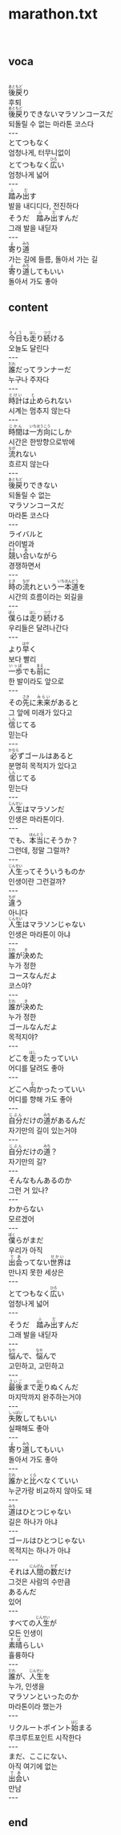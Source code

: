 <h1>marathon.txt</h1><br>
<h2>voca</h2><br>
<Ruby>後戻<rt>あともど</rt></Ruby>り<br>
후퇴<br>
<Ruby>後戻<rt>あともど</rt></Ruby>りできないマラソンコースだ<br>
되돌릴 수 없는 마라톤 코스다<br>
---<br>
とてつもなく<br>
엄청나게, 터무니없이<br>
とてつもなく<Ruby>広<rt>ひろ</rt></Ruby>い<br>
엄청나게 넓어<br>
---<br>
<Ruby>踏<rt>ふ</rt></Ruby>み<Ruby>出<rt>だ</rt></Ruby>す<br>
발을 내디디다, 전진하다<br>
そうだ　<Ruby>踏<rt>ふ</rt></Ruby>み<Ruby>出<rt>だ</rt></Ruby>すんだ<br>
그래 발을 내딛자<br>
---<br>
<Ruby>寄<rt>よ</rt></Ruby>り<Ruby>道<rt>みち</rt></Ruby><br>
가는 길에 들름, 돌아서 가는 길<br>
<Ruby>寄<rt>よ</rt></Ruby>り<Ruby>道<rt>みち</rt></Ruby>してもいい<br>
돌아서 가도 좋아<br>
<h2>content</h2><br>
<Ruby>今日<rt>きょう</rt></Ruby>も<Ruby>走<rt>はし</rt></Ruby>り<Ruby>続<rt>つづ</rt></Ruby>ける<br>
오늘도 달린다<br>
---<br>
<Ruby>誰<rt>だれ</rt></Ruby>だってランナーだ<br>
누구나 주자다<br>
---<br>
<Ruby>時計<rt>とけい</rt></Ruby>は<Ruby>止<rt>と</rt></Ruby>められない<br>
시계는 멈추지 않는다<br>
---<br>
<Ruby>時間<rt>じかん</rt></Ruby>は<Ruby>一方向<rt>いちほうこう</rt></Ruby>にしか<br>
시간은 한방향으로밖에<br>
<Ruby>流<rt>なが</rt></Ruby>れない<br>
흐르지 않는다<br>
---<br>
<Ruby>後戻<rt>あともど</rt></Ruby>りできない<br>
되돌릴 수 없는<br>
マラソンコースだ<br>
마라톤 코스다<br>
---<br>
ライバルと<br>
라이벌과<br>
<Ruby>競<rt>きそ</rt></Ruby>い<Ruby>合<rt>あ</rt></Ruby>いながら<br>
경쟁하면서<br>
---<br>
<Ruby>時<rt>とき</rt></Ruby>の<Ruby>流<rt>なが</rt></Ruby>れという<Ruby>一<rt>いち</rt></Ruby><Ruby>本道<rt>ほんどう</rt></Ruby>を<br>
시간의 흐름이라는 외길을<br>
---<br>
<Ruby>僕<rt>ぼく</rt></Ruby>らは<Ruby>走<rt>はし</rt></Ruby>り<Ruby>続<rt>つづ</rt></Ruby>ける<br>
우리들은 달려나간다<br>
---<br>
より<Ruby>早<rt>はや</rt></Ruby>く<br>
보다 빨리<br>
<Ruby>一歩<rt>いっぽ</rt></Ruby>でも<Ruby>前<rt>まえ</rt></Ruby>に<br>
한 발이라도 앞으로<br>
---<br>
その<Ruby>先<rt>さき</rt></Ruby>に<Ruby>未来<rt>みらい</rt></Ruby>があると<br>
그 앞에 미래가 있다고<br>
<Ruby>信<rt>しん</rt></Ruby>じてる<br>
믿는다<br>
---<br>
<Ruby>必<rt>かなら</rt></Ruby>ずゴールはあると<br>
분명히 목적지가 있다고<br>
<Ruby>信<rt>しん</rt></Ruby>じてる<br>
믿는다<br>
---<br>
<Ruby>人生<rt>じんせい</rt></Ruby>はマラソンだ<br>
인생은 마라톤이다.<br>
---<br>
でも、<Ruby>本当<rt>ほんとう</rt></Ruby>にそうか？<br>
그런데, 정말 그럴까?<br>
---<br>
<Ruby>人生<rt>じんせい</rt></Ruby>ってそういうものか<br>
인생이란 그런걸까?<br>
---<br>
<Ruby>違<rt>ちが</rt></Ruby>う<br>
아니다<br>
<Ruby>人生<rt>じんせい</rt></Ruby>はマラソンじゃない<br>
인생은 마라톤이 아냐<br>
---<br>
<Ruby>誰<rt>だれ</rt></Ruby>が<Ruby>決<rt>き</rt></Ruby>めた<br>
누가 정한<br>
コースなんだよ<br>
코스야?<br>
---<br>
<Ruby>誰<rt>だれ</rt></Ruby>が<Ruby>決<rt>き</rt></Ruby>めた<br>
누가 정한<br>
ゴールなんだよ<br>
목적지야?<br>
---<br>
どこを<Ruby>走<rt>はし</rt></Ruby>ったっていい<br>
어디를 달려도 좋아<br>
---<br>
どこへ<Ruby>向<rt>む</rt></Ruby>かったっていい<br>
어디를 향해 가도 좋아<br>
---<br>
<Ruby>自分<rt>じぶん</rt></Ruby>だけの<Ruby>道<rt>みち</rt></Ruby>があるんだ<br>
자기만의 길이 있는거야<br>
---<br>
<Ruby>自分<rt>じぶん</rt></Ruby>だけの<Ruby>道<rt>みち</rt></Ruby>？<br>
자기만의 길?<br>
---<br>
そんなもんあるのか<br>
그런 거 있나?<br>
---<br>
わからない<br>
모르겠어<br>
---<br>
<Ruby>僕<rt>ぼく</rt></Ruby>らがまだ<br>
우리가 아직<br>
<Ruby>出会<rt>であ</rt></Ruby>ってない<Ruby>世界<rt>せかい</rt></Ruby>は<br>
만나지 못한 세상은<br>
---<br>
とてつもなく<Ruby>広<rt>ひろ</rt></Ruby>い<br>
엄청나게 넓어<br>
---<br>
そうだ　<Ruby>踏<rt>ふ</rt></Ruby>み<Ruby>出<rt>だ</rt></Ruby>すんだ<br>
그래 발을 내딛자<br>
---<br>
<Ruby>悩<rt>なや</rt></Ruby>んで、<Ruby>悩<rt>なや</rt></Ruby>んで<br>
고민하고, 고민하고<br>
---<br>
<Ruby>最後<rt>さいご</rt></Ruby>まで<Ruby>走<rt>はし</rt></Ruby>りぬくんだ<br>
마지막까지 완주하는거야<br>
---<br>
<Ruby>失敗<rt>しっぱい</rt></Ruby>してもいい<br>
실패해도 좋아<br>
---<br>
<Ruby>寄<rt>よ</rt></Ruby>り<Ruby>道<rt>みち</rt></Ruby>してもいい<br>
돌아서 가도 좋아<br>
---<br>
<Ruby>誰<rt>だれ</rt></Ruby>かと<Ruby>比<rt>くら</rt></Ruby>べなくていい<br>
누군가랑 비교하지 않아도 돼<br>
---<br>
<Ruby>道<rt>みち</rt></Ruby>はひとつじゃない<br>
길은 하나가 아냐<br>
---<br>
ゴールはひとつじゃない<br>
목적지는 하나가 아냐<br>
---<br>
それは<Ruby>人間<rt>にんげん</rt></Ruby>の<Ruby>数<rt>かず</rt></Ruby>だけ<br>
그것은 사람의 수만큼<br>
あるんだ<br>
있어<br>
---<br>
すべての<Ruby>人生<rt>じんせい</rt></Ruby>が<br>
모든 인생이<br>
<Ruby>素晴<rt>すば</rt></Ruby>らしい<br>
휼륭하다<br>
---<br>
<Ruby>誰<rt>だれ</rt></Ruby>が、<Ruby>人生<rt>じんせい</rt></Ruby>を<br>
누가, 인생을<br>
マラソンといったのか<br>
마라톤이라 했는가<br>
---<br>
リクルートポイント<Ruby>始<rt>はじ</rt></Ruby>まる<br>
루크루트포인트 시작한다<br>
---<br>
まだ、ここにない、<br>
아직 여기에 없는<br>
<Ruby>出会<rt>であ</rt></Ruby>い<br>
만남<br>
---<br>
<h2>end</h2><br>
